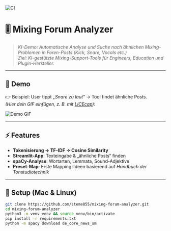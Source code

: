 ![CI](https://github.com/steme855/mixing-forum-analyzer/actions/workflows/ci.yml/badge.svg)
# 🎚 Mixing Forum Analyzer  

> *KI-Demo: Automatische Analyse und Suche nach ähnlichen Mixing-Problemen in Foren-Posts (Kick, Snare, Vocals etc.)*  
> *Ziel: KI-gestützte Mixing-Support-Tools für Engineers, Education und Plugin-Hersteller.*

---

## 📸 Demo

👉 Beispiel: User tippt *„Snare zu laut“* → Tool findet ähnliche Posts.  
*(Hier dein GIF einfügen, z. B. mit [LICEcap](https://www.cockos.com/licecap/)):*

![Demo GIF](demo.gif)

---

## ⚡ Features

- **Tokenisierung → TF-IDF → Cosine Similarity**  
- **Streamlit-App**: Texteingabe & „ähnliche Posts“ finden  
- **spaCy-Analyse**: Wortarten, Lemmata, Sound-Adjektive  
- **Preset-Map**: Erste Mapping-Ideen basierend auf *Handbuch der Tonstudiotechnik*  

---

## 🚀 Setup (Mac & Linux)

```bash
git clone https://github.com/steme855/mixing-forum-analyzer.git
cd mixing-forum-analyzer
python3 -m venv venv && source venv/bin/activate
pip install -r requirements.txt
python -m spacy download de_core_news_sm
